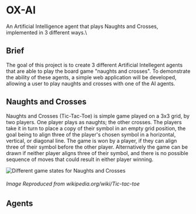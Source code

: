 # OX-AI
An Artificial Intelligence agent that plays Naughts and Crosses, implemented in 3 different ways.\




## Brief
The goal of this project is to create 3 different Artificial Intellegent agents that are able to play the board game "naughts and crosses".
To demonstrate the ability of these agents, a simple web application will be developed, allowing a user to play naughts and crosses with one of the AI agents.

## Naughts and Crosses
Naughts and Crosses (Tic-Tac-Toe) is simple game played on a 3x3 grid, by two players. One player plays as naughts; the other crosses. The players take it in turn to place a copy of their symbol in an empty grid position, the goal being to align three of the player's chosen symbol in a horizontal, vertical, or diagonal line. The game is won by a player, if they can align three of their symbol before the other player. Alternatively the game can be drawn if neither player aligns three of their symbol, and there is no possible sequence of moves that could result in either player winning.

![Different game states for Naughts and Crosses](https://upload.wikimedia.org/wikipedia/commons/thumb/1/1b/Tic-tac-toe-game-1.svg/1920px-Tic-tac-toe-game-1.svg.png)
###### Image Reproduced from wikipedia.org/wiki/Tic-tac-toe


## Agents
### 
